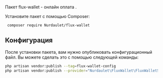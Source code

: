 Пакет flux-wallet - онлайн оплата .

Установите пакет с помощью Composer:

``` bash
 composer require Nurdaulet/flux-wallet
```

## Конфигурация
После установки пакета, вам нужно опубликовать конфигурационный файл. Вы можете сделать это с помощью следующей команды:
``` bash
php artisan vendor:publish --tag=flux-wallet-config
php artisan vendor:publish --provider="Nurdaulet\FluxWallet\FluxWalletServiceProvider"
```



